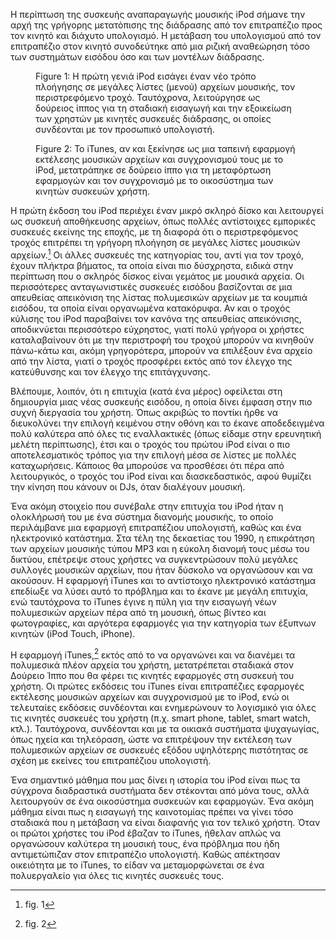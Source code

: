 Η περίπτωση της συσκευής αναπαραγωγής μουσικής iPod σήμανε την αρχή της
γρήγορης μετατόπισης της διάδρασης από τον επιτραπέζιο προς τον κινητό
και διάχυτο υπολογισμό. Η μετάβαση του υπολογισμού από τον επιτραπέζιο
στον κινητό συνοδεύτηκε από μια ριζική αναθεώρηση τόσο των συστημάτων
εισόδου όσο και των μοντέλων διάδρασης.

<figure id="fig:ipod_1g">

<figcaption>Figure 1: Η πρώτη γενιά iPod εισάγει έναν νέο τρόπο
πλοήγησης σε μεγάλες λίστες (μενού) αρχείων μουσικής, τον περιστρεφόμενο
τροχό. Ταυτόχρονα, λειτούργησε ως δούρειος ίππος για τη σταδιακή
εισαγωγή και την εξοικείωση των χρηστών με κινητές συσκευές διάδρασης,
οι οποίες συνδέονται με τον προσωπικό υπολογιστή.</figcaption>
</figure>

<figure id="fig:itunes3">

<figcaption>Figure 2: Το iTunes, αν και ξεκίνησε ως μια ταπεινή εφαρμογή
εκτέλεσης μουσικών αρχείων και συγχρονισμού τους με το iPod, μετατράπηκε
σε δούρειο ίππο για τη μεταφόρτωση εφαρμογών και τον συγχρονισμό με το
οικοσύστημα των κινητών συσκευών χρήστη.</figcaption>
</figure>

Η πρώτη έκδοση του iPod περιέχει έναν μικρό σκληρό δίσκο και λειτουργεί
ως συσκευή αποθήκευσης αρχείων, όπως πολλές αντίστοιχες εμπορικές
συσκευές εκείνης της εποχής, με τη διαφορά ότι ο περιστρεφόμενος τροχός
επιτρέπει τη γρήγορη πλοήγηση σε μεγάλες λίστες μουσικών αρχείων.[^1] Οι
άλλες συσκευές της κατηγορίας του, αντί για τον τροχό, έχουν πλήκτρα
βήματος, τα οποία είναι πιο δύσχρηστα, ειδικά στην περίπτωση που ο
σκληρός δίσκος είναι γεμάτος με μουσικά αρχεία. Οι περισσότερες
ανταγωνιστικές συσκευές εισόδου βασίζονται σε μια απευθείας απεικόνιση
της λίστας πολυμεσικών αρχείων με τα κουμπιά εισόδου, τα οποία είναι
οργανωμένα κατακόρυφα. Αν και ο τροχός κύλισης του iPod παραβαίνει τον
κανόνα της απευθείας απεικόνισης, αποδικνύεται περισσότερο εύχρηστος,
γιατί πολύ γρήγορα οι χρήστες καταλαβαίνουν ότι με την περιστροφή του
τροχού μπορούν να κινηθούν πάνω-κάτω και, ακόμη γρηγορότερα, μπορούν να
επιλέξουν ένα αρχείο από την λίστα, γιατί ο τροχός προσφέρει εκτός από
τον έλεγχο της κατεύθυνσης και τον έλεγχο της επιτάγχυνσης.

Βλέπουμε, λοιπόν, ότι η επιτυχία (κατά ένα μέρος) οφείλεται στη
δημιουργία μιας νέας συσκευής εισόδου, η οποία δίνει έμφαση στην πιο
συχνή διεργασία του χρήστη. Όπως ακριβώς το ποντίκι ήρθε να διευκολύνει
την επιλογή κειμένου στην οθόνη και το έκανε αποδεδειγμένα πολύ καλύτερα
από όλες τις εναλλακτικές (όπως είδαμε στην ερευνητική μελέτη
περίπτωσης), έτσι και ο τροχός του πρώτου iPod είναι ο πιο
αποτελεσματικός τρόπος για την επιλογή μέσα σε λίστες με πολλές
καταχωρήσεις. Κάποιος θα μπορούσε να προσθέσει ότι πέρα από
λειτουργικός, ο τροχός του iPod είναι και διασκεδαστικός, αφού θυμίζει
την κίνηση που κάνουν οι DJs, όταν διαλέγουν μουσική.

Ένα ακόμη στοιχείο που συνέβαλε στην επιτυχία του iPod ήταν η ολοκλήρωσή
του με ένα σύστημα διανομής μουσικής, το οποίο περιλάμβανε μια εφαρμογή
επιτραπέζιου υπολογιστή, καθώς και ένα ηλεκτρονικό κατάστημα. Στα τέλη
της δεκαετίας του 1990, η επικράτηση των αρχείων μουσικής τύπου MP3 και
η εύκολη διανομή τους μέσω του δικτύου, επέτρεψε στους χρήστες να
συγκεντρώσουν πολύ μεγάλες συλλογές μουσικών αρχείων, που ήταν δύσκολο
να οργανώσουν και να ακούσουν. Η εφαρμογή iTunes και το αντίστοιχο
ηλεκτρονικό κατάστημα επεδίωξε να λύσει αυτό το πρόβλημα και το έκανε με
μεγάλη επιτυχία, ενώ ταυτόχρονα το iTunes έγινε η πύλη για την εισαγωγή
νέων πολυμεσικών αρχείων πέρα από τη μουσική, όπως βίντεο και
φωτογραφίες, και αργότερα εφαρμογές για την κατηγορία των έξυπνων
κινητών (iPod Touch, iPhone).

Η εφαρμογή iTunes,[^2] εκτός από το να οργανώνει και να διανέμει τα
πολυμεσικά πλέον αρχεία του χρήστη, μετατρέπεται σταδιακά στον Δούρειο
Ίππο που θα φέρει τις κινητές εφαρμογές στη συσκευή του χρήστη. Οι
πρώτες εκδόσεις του iTunes είναι επιτραπέζιες εφαρμογές εκτέλεσης
μουσικών αρχείων και συγχρονισμού με το iPod, ενώ οι τελευταίες εκδόσεις
συνδέονται και ενημερώνουν το λογισμικό για όλες τις κινητές συσκευές
του χρήστη (π.χ. smart phone, tablet, smart watch, κτλ.). Ταυτόχρονα,
συνδέονται και με τα οικιακά συστήματα ψυχαγωγίας, όπως ηχεία και
τηλεόραση, ώστε να επιτρέψουν την εκτέλεση των πολυμεσικών αρχείων σε
συσκευές εξόδου υψηλότερης πιστότητας σε σχέση με εκείνες του
επιτραπέζιου υπολογιστή.

Ένα σημαντικό μάθημα που μας δίνει η ιστορία του iPod είναι πως τα
σύγχρονα διαδραστικά συστήματα δεν στέκονται από μόνα τους, αλλά
λειτουργούν σε ένα οικοσύστημα συσκευών και εφαρμογών. Ένα ακόμη μάθημα
είναι πως η εισαγωγή της καινοτομίας πρέπει να γίνει τόσο σταδιακά που η
μετάβαση να είναι διαφανής για τον τελικό χρήστη. Όταν οι πρώτοι χρήστες
του iPod έβαζαν το iTunes, ήθελαν απλώς να οργανώσουν καλύτερα τη
μουσική τους, ένα πρόβλημα που ήδη αντιμετώπιζαν στον επιτραπέζιο
υπολογιστή. Καθώς απέκτησαν οικειότητα με το iTunes, το είδαν να
μεταμορφώνεται σε ένα πολυεργαλείο για όλες τις κινητές συσκευές τους.

[^1]: fig. 1

[^2]: fig. 2
